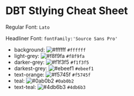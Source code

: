 # DBT Stlying Cheat Sheet

Regular Font: `Lato`

Headliner Font: `fontFamily:'Source Sans Pro'`

- background: ![#ffffff](https://via.placeholder.com/15/ffffff/ffffff.png) `#ffffff`
- light-grey: ![#f8f9fa](https://via.placeholder.com/15/f8f9fa/f8f9fa.png) `#f8f9fa`
- darker-grey: ![#f1f3f5](https://via.placeholder.com/15/f1f3f5/f1f3f5.png) `#f1f3f5`
- darkest-grey: ![#ebeef1](https://via.placeholder.com/15/ebeef1/ebeef1.png) `#ebeef1`
- text-orange: ![#f5745f](https://via.placeholder.com/15/f5745f/f5745f.png) `#f5745f`
- teal: ![#0ab0b2](https://via.placeholder.com/15/0ab0b2/0ab0b2.png) `#0ab0b2`
- text-teal: ![#4db6b3](https://via.placeholder.com/15/4db6b3/4db6b3.png) `#4db6b3`
